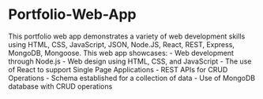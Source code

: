 # Portfolio-Web-App

This portfolio web app demonstrates a variety of web development skills using HTML, CSS, JavaScript, JSON, Node.JS, React, REST, Express, MongoDB, Mongoose. This web app showcases:
    - Web development through Node.js
    - Web design using HTML, CSS, and JavaScript
    - The use of React to support Single Page Applications
    - REST APIs for CRUD Operations
    - Schema established for a collection of data
    - Use of MongoDB database with CRUD operations
